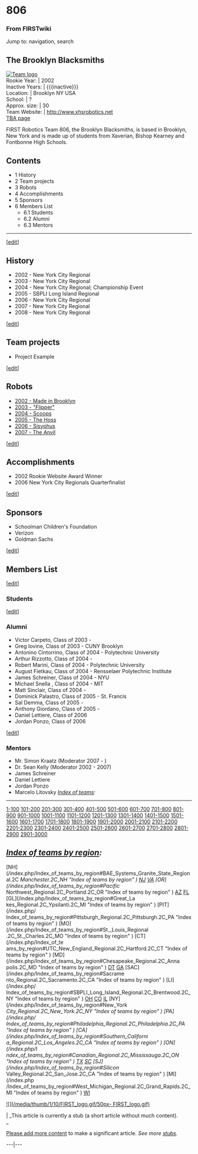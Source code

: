 # 806

### From FIRSTwiki

Jump to: navigation, search

The Brooklyn Blacksmiths  
---  
[![Team logo](/media/7/77/806_logo.png)](/index.php/Image:806_logo.png "Team
logo" )  
Rookie Year: | 2002  
Inactive Years: | {{{inactive}}}  
Location: | Brooklyn NY USA  
School: | ?  
Approx. size: | 30  
Team Website: | <http://www.xhsrobotics.net>  
[TBA page](http://www.thebluealliance.net/tbatv/team.php?team=806
"http://www.thebluealliance.net/tbatv/team.php?team=806" )  
  
  
FIRST Robotics Team 806, the Brooklyn Blacksmiths, is based in Brooklyn, New
York and is made up of students from Xaverian, Bishop Kearney and Fontbonne
High Schools.

## Contents

  * 1 History
  * 2 Team projects
  * 3 Robots
  * 4 Accomplishments
  * 5 Sponsors
  * 6 Members List
    * 6.1 Students
    * 6.2 Alumni
    * 6.3 Mentors  
---  
  
[[edit](/index.php?title=806&action=edit&section=1 "Edit section: History" )]

## History

  * 2002 - New York City Regional 
  * 2003 - New York City Regional 
  * 2004 - New York City Regional; Championship Event 
  * 2005 - SBPLI Long Island Regional 
  * 2006 - New York City Regional 
  * 2007 - New York City Regional 
  * 2008 - New York City Regional 

[[edit](/index.php?title=806&action=edit&section=2 "Edit section: Team
projects" )]

## Team projects

  * Project Example 

[[edit](/index.php?title=806&action=edit&section=3 "Edit section: Robots" )]

## Robots

  * [2002 - Made in Brooklyn](/index.php?title=Made_in_Brooklyn_%28806%29&action=edit "Made in Brooklyn \(806\)" )
  * [2003 - "Flipper"](/index.php?title=Flipper_%28806%29&action=edit "Flipper \(806\)" )
  * [2004 - Scoops](/index.php?title=Scoops_%28806%29&action=edit "Scoops \(806\)" )
  * [2005 - The Hoss](/index.php?title=Hoss_%28806%29&action=edit "Hoss \(806\)" )
  * [2006 - Sisyphus](/index.php?title=Sisyphus_%28806%29&action=edit "Sisyphus \(806\)" )
  * [2007 - The Anvil](/index.php?title=Anvil_%28806%29&action=edit "Anvil \(806\)" )

[[edit](/index.php?title=806&action=edit&section=4 "Edit section:
Accomplishments" )]

## Accomplishments

  * 2002 Rookie Website Award Winner 
  * 2006 New York City Regionals Quarterfinalist 

[[edit](/index.php?title=806&action=edit&section=5 "Edit section: Sponsors" )]

## Sponsors

  * Schoolman Children's Foundation 
  * Verizon 
  * Goldman Sachs 

[[edit](/index.php?title=806&action=edit&section=6 "Edit section: Members
List" )]

## Members List

[[edit](/index.php?title=806&action=edit&section=7 "Edit section: Students" )]

### Students

[[edit](/index.php?title=806&action=edit&section=8 "Edit section: Alumni" )]

### Alumni

  * Victor Carpeto, Class of 2003 - 
  * Greg Iovine, Class of 2003 - CUNY Brooklyn 
  * Antonino Cintorrino, Class of 2004 - Polytechnic University 
  * Arthur Rizzotto, Class of 2004 - 
  * Robert Marini, Class of 2004 - Polytechnic University 
  * August Fietkau, Class of 2004 - Rensselaer Polytechnic Institute 
  * James Schreiner, Class of 2004 - NYU 
  * Michael Snella , Class of 2004 - MIT 
  * Matt Sinclair, Class of 2004 - 
  * Dominick Palastro, Class of 2005 - St. Francis 
  * Sal Demma, Class of 2005 - 
  * Anthony Giordano, Class of 2005 - 
  * Daniel Lettiere, Class of 2006 
  * Jordan Ponzo, Class of 2006 

  

[[edit](/index.php?title=806&action=edit&section=9 "Edit section: Mentors" )]

### Mentors

  * Mr. Simon Kraatz (Moderator 2007 - ) 
  * Dr. Sean Kelly (Moderator 2002 - 2007) 
  * James Schreiner 
  * Daniel Lettiere 
  * Jordan Ponzo 
  * Marcelo Litovsky 
_[Index of teams](/index.php/Index_of_teams "Index of teams" ):_  
---  
  
[1-100](/index.php/Index_of_teams#1-100 "Index of teams" )
[101-200](/index.php/Index_of_teams#101-200 "Index of teams" )
[201-300](/index.php/Index_of_teams#201-300 "Index of teams" )
[301-400](/index.php/Index_of_teams#301-400 "Index of teams" )
[401-500](/index.php/Index_of_teams#401-500 "Index of teams" )
[501-600](/index.php/Index_of_teams#501-600 "Index of teams" )
[601-700](/index.php/Index_of_teams#601-700 "Index of teams" )
[701-800](/index.php/Index_of_teams#701-800 "Index of teams" )
[801-900](/index.php/Index_of_teams#801-900 "Index of teams" )
[901-1000](/index.php/Index_of_teams#901-1000 "Index of teams" )
[1001-1100](/index.php/Index_of_teams#1001-1100 "Index of teams" )
[1101-1200](/index.php/Index_of_teams#1101-1200 "Index of teams" )
[1201-1300](/index.php/Index_of_teams#1201-1300 "Index of teams" )
[1301-1400](/index.php/Index_of_teams#1301-1400 "Index of teams" )
[1401-1500](/index.php/Index_of_teams#1401-1500 "Index of teams" )
[1501-1600](/index.php/Index_of_teams#1501-1600 "Index of teams" )
[1601-1700](/index.php/Index_of_teams#1601-1700 "Index of teams" )
[1701-1800](/index.php/Index_of_teams#1701-1800 "Index of teams" )
[1801-1900](/index.php/Index_of_teams#1801-1900 "Index of teams" )
[1901-2000](/index.php/Index_of_teams#1901-2000 "Index of teams" )
[2001-2100](/index.php/Index_of_teams#2001-2100 "Index of teams" )
[2101-2200](/index.php/Index_of_teams#2101-2200 "Index of teams" )
[2201-2300](/index.php/Index_of_teams#2201-2300 "Index of teams" )
[2301-2400](/index.php/Index_of_teams#2301-2400 "Index of teams" )
[2401-2500](/index.php/Index_of_teams#2401-2500 "Index of teams" )
[2501-2600](/index.php/Index_of_teams#2501-2600 "Index of teams" )
[2601-2700](/index.php/Index_of_teams#2601-2700 "Index of teams" )
[2701-2800](/index.php/Index_of_teams#2701-2800 "Index of teams" )
[2801-2900](/index.php/Index_of_teams#2801-2900 "Index of teams" )
[2901-3000](/index.php/Index_of_teams#2901-3000 "Index of teams" )  
  
_[Index of teams by region](/index.php/Index_of_teams_by_region "Index of
teams by region" ):_  
---  
  
[NH](/index.php/Index_of_teams_by_region#BAE_Systems_Granite_State_Regional.2C
_Manchester.2C_NH "Index of teams by region" )
[NJ](/index.php/Index_of_teams_by_region#New_Jersey_Regional.2C_Trenton.2C_NJ
"Index of teams by region" )
[VA](/index.php/Index_of_teams_by_region#NASA.2FVCU_Regional.2C_Richmond.2C_VA
"Index of teams by region" ) [OR](/index.php/Index_of_teams_by_region#Pacific_
Northwest_Regional.2C_Portland.2C_OR "Index of teams by region" )
[AZ](/index.php/Index_of_teams_by_region#Arizona_Regional.2C_Phoenix.2C_AZ
"Index of teams by region" )
[FL](/index.php/Index_of_teams_by_region#Florida_Regional.2C_Orlando.2C_FL
"Index of teams by region" ) [GL](/index.php/Index_of_teams_by_region#Great_La
kes_Regional.2C_Ypsilanti.2C_MI "Index of teams by region" ) [PIT](/index.php/
Index_of_teams_by_region#Pittsburgh_Regional.2C_Pittsburgh.2C_PA "Index of
teams by region" ) [MO](/index.php/Index_of_teams_by_region#St._Louis_Regional
.2C_St._Charles.2C_MO "Index of teams by region" ) [CT](/index.php/Index_of_te
ams_by_region#UTC_New_England_Regional.2C_Hartford.2C_CT "Index of teams by
region" ) [MD](/index.php/Index_of_teams_by_region#Chesapeake_Regional.2C_Anna
polis.2C_MD "Index of teams by region" )
[DT](/index.php/Index_of_teams_by_region#Detroit_Regional.2C_Detroit.2C_MI
"Index of teams by region" )
[GA](/index.php/Index_of_teams_by_region#Peachtree_Regional.2C_Duluth.2C_GA
"Index of teams by region" ) [SAC](/index.php/Index_of_teams_by_region#Sacrame
nto_Regional.2C_Sacramento.2C_CA "Index of teams by region" ) [LI](/index.php/
Index_of_teams_by_region#SBPLI_Long_Island_Regional.2C_Brentwood.2C_NY "Index
of teams by region" )
[OH](/index.php/Index_of_teams_by_region#Buckeye_Regional.2C_Cleveland.2C_OH
"Index of teams by region" )
[CO](/index.php/Index_of_teams_by_region#Colorado_Regional.2C_Denver.2C_CO
"Index of teams by region" )
[IL](/index.php/Index_of_teams_by_region#Midwest_Regional.2C_Evanston.2C_IL
"Index of teams by region" ) [NY](/index.php/Index_of_teams_by_region#New_York
_City_Regional.2C_New_York.2C_NY "Index of teams by region" ) [PA](/index.php/
Index_of_teams_by_region#Philadelphia_Regional.2C_Philadelphia.2C_PA "Index of
teams by region" ) [CA](/index.php/Index_of_teams_by_region#Southern_Californi
a_Regional.2C_Los_Angeles.2C_CA "Index of teams by region" ) [ON](/index.php/I
ndex_of_teams_by_region#Canadian_Regional.2C_Mississauga.2C_ON "Index of teams
by region" )
[TX](/index.php/Index_of_teams_by_region#Lone_Star_Regional.2C_Houston.2C_TX
"Index of teams by region" )
[SC](/index.php/Index_of_teams_by_region#Palmetto_Regional.2C_Columbia.2C_SC
"Index of teams by region" ) [SJ](/index.php/Index_of_teams_by_region#Silicon_
Valley_Regional.2C_San_Jose.2C_CA "Index of teams by region" ) [MI](/index.php
/Index_of_teams_by_region#West_Michigan_Regional.2C_Grand_Rapids.2C_MI "Index
of teams by region" )
[WI](/index.php/Index_of_teams_by_region#Wisconsin_Regional.2C_Milwaukee.2C_WI
"Index of teams by region" )  
  
  

[![](/media/thumb/1/10/FIRST_logo.gif/50px-
FIRST_logo.gif)](/index.php/Image:FIRST_logo.gif "" )

|  _This article is currently a stub (a short article without much content).  
_

[Please add more
content](http://www.firstwiki.net/index.php?title=806&action=edit
"http://www.firstwiki.net/index.php?title=806&action=edit" ) to make a
significant article. _See more [stubs](/index.php/Special:Shortpages
"Special:Shortpages" )._  
  
---|---  
  
